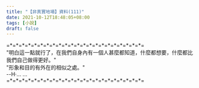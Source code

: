 ```yaml
---
title: "【非真實地場】資料(111)"
date: 2021-10-12T18:48:05+08:00
tags: [小說]
draft: false
---
```


=\*=\*=\*=\*=\*=\*=\*=\*=\*=\*=\*=\*=\*=\*=\*=\*=\*=\*=\*=\*=\*=\*=  
"明白這一點就行了，在我們自身內有一個人甚麼都知道，什麼都想要，什麼都比我們自己做得更好。"  
"形象和目的有外在的相似之處。"  
--H·... ...  
=\*=\*=\*=\*=\*=\*=\*=\*=\*=\*=\*=\*=\*=\*=\*=\*=\*=\*=\*=\*=\*=\*=  
